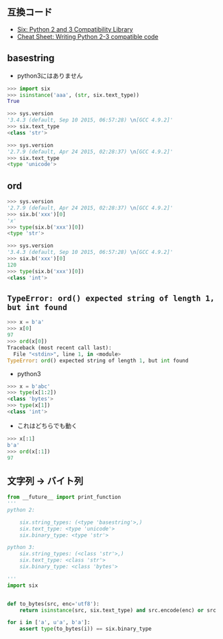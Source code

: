 ## 互換コード
- [Six: Python 2 and 3 Compatibility Library](https://pythonhosted.org/six/)
- [Cheat Sheet: Writing Python 2-3 compatible code](http://python-future.org/compatible_idioms.html)

## basestring

- python3にはありません

~~~py
>>> import six
>>> isinstance('aaa', (str, six.text_type))
True
~~~

~~~py
>>> sys.version
'3.4.3 (default, Sep 10 2015, 06:57:28) \n[GCC 4.9.2]'
>>> six.text_type
<class 'str'>
~~~

~~~py
>>> sys.version
'2.7.9 (default, Apr 24 2015, 02:28:37) \n[GCC 4.9.2]'
>>> six.text_type
<type 'unicode'>
~~~

## ord

~~~py
>>> sys.version
'2.7.9 (default, Apr 24 2015, 02:28:37) \n[GCC 4.9.2]'
>>> six.b('xxx')[0]
'x'
>>> type(six.b('xxx')[0])
<type 'str'>
~~~

~~~py
>>> sys.version
'3.4.3 (default, Sep 10 2015, 06:57:28) \n[GCC 4.9.2]'
>>> six.b('xxx')[0]
120
>>> type(six.b('xxx')[0])
<class 'int'>
~~~

## `TypeError: ord() expected string of length 1, but int found`

~~~py
>>> x = b'a'
>>> x[0]
97
>>> ord(x[0])
Traceback (most recent call last):
  File "<stdin>", line 1, in <module>
TypeError: ord() expected string of length 1, but int found
~~~

- python3

~~~py
>>> x = b'abc'
>>> type(x[1:2])
<class 'bytes'>
>>> type(x[1])
<class 'int'>
~~~

- これはどちらでも動く

~~~py
>>> x[:1]
b'a'
>>> ord(x[:1])
97
~~~

## 文字列 -> バイト列

~~~py
from __future__ import print_function                                               
'''                                                                                 
python 2:                                                                           

    six.string_types: (<type 'basestring'>,)
    six.text_type: <type 'unicode'>
    six.binary_type: <type 'str'>

python 3:
    six.string_types: (<class 'str'>,)
    six.text_type: <class 'str'>
    six.binary_type: <class 'bytes'>

'''                                                                                 
import six


def to_bytes(src, enc='utf8'):                                                      
    return isinstance(src, six.text_type) and src.encode(enc) or src                

for i in ['a', u'a', b'a']:                                                         
    assert type(to_bytes(i)) == six.binary_type   
~~~
